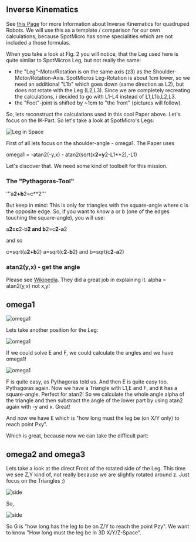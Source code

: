 ## Inverse Kinematics

See [this Page](https://www.ijstr.org/final-print/sep2017/Inverse-Kinematic-Analysis-Of-A-Quadruped-Robot.pdf) for more Information about Inverse Kinematics for quadruped Robots.
We will use this as a template / comparison for our own calculations, because
SpotMicro has some specialities which are not included a those formulas.

When you take a look at Fig. 2 you will notice, that the Leg used here is quite similar to 
SpotMicros Leg, but not really the same:

- the "Leg"-Motor/Rotation is on the same axis (z3) as the Shoulder-Motor/Rotation-Axis.
  SpotMicros Leg-Rotation is about 1cm lower, so we need an additional "L1b" which goes down (same direction as L2),
  but does not rotate with the Leg (L2,L3). Since we are completely recreating the calculations, i decided to go with
  L1-L4 instead of L1,L1b,L2,L3. 
- the "Foot"-joint is shifted by ~1cm to "the front" (pictures will follow). 

So, lets reconstruct the calculations used in this cool Paper above. 
Let's focus on the IK-Part.
So let's take a look at SpotMicro's Legs:

![Leg in Space](../Images/leg_in_space.jpg)

First of all lets focus on the shoulder-angle - omega1.
The Paper uses

omega1 = -atan2(-y,x) - atan2(sqrt(x**2+y**2-L1**2),-L1)

Let's discover that.
We need some kind of toolbelt for this mission.

### The "Pythagoras-Tool"

'''a**2+b**2=c**2'''

But keep in mind: This is only for triangles with the square-angle where c is the opposite edge.
So, if you want to know a or b (one of the edges touching the square-angle), you will use:

a**2=c**2-b**2 and b**2=c**2-a**2

and so 

c=sqrt(a**2+b**2)
a=sqrt(c**2-b**2) and b=sqrt(c**2-a**2)

### atan2(y,x) - get the angle

Please see [Wikipedia](https://en.wikipedia.org/wiki/Atan2). They did a great job in explaining it. 
alpha = atan2(y,x) not x,y! 

## omega1 

![omega1](../Images/leg_front.jpg)

Lets take another position for the Leg:

![omega1](../Images/leg_front_notsolved.jpg)

If we could solve E and F, we could calculate the angles and we have omega1!

![omega1](../Images/leg_front_solved.jpg)

F is quite easy, as Pythagoras told us. And then E is quite easy too. Pythagoras again. 
Now we have a Triangle with L1,E and F, and it has a square-angle. Perfect for atan2!
So we calculate the whole angle alpha of the triangle and then substract the angle 
of the lower part by using atan2 again with -y and x. Great!

And now we have E which is "how long must the leg be (on X/Y only) to reach point Pxy".

Which is great, because now we can take the difficult part:

## omega2 and omega3

Lets take a look at the direct Front of the rotated side of the Leg. This time we see Z,Y kind of, not really because we are slightly rotated around z. Just focus on the Triangles ;)

![side](../Images/leg_side.jpg)

So,

![side](../Images/leg_side_2.jpg)

So G is "how long has the leg to be on Z/Y to reach the point Pzy".
We want to know "How long must the leg be in 3D X/Y/Z-Space".




















